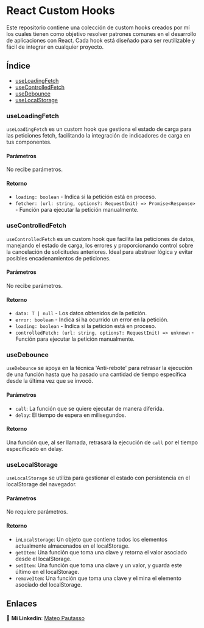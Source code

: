 # React Custom Hooks

Este repositorio contiene una colección de custom hooks creados por mí los cuales tienen como objetivo resolver patrones comunes en el desarrollo de aplicaciones con React. Cada hook está diseñado para ser reutilizable y fácil de integrar en cualquier proyecto.

## Índice

- [useLoadingFetch](#useLoadingFetch)
- [useControlledFetch](#useControlledFetch)
- [useDebounce](#usedebounce)
- [useLocalStorage](#uselocalstorage)

### useLoadingFetch

`useLoadingFetch` es un custom hook que gestiona el estado de carga para las peticiones fetch, facilitando la integración de indicadores de carga en tus componentes.

#### Parámetros

No recibe parámetros.

#### Retorno

- `loading: boolean` - Indica si la petición está en proceso.
- `fetcher: (url: string, options?: RequestInit) => Promise<Response>` - Función para ejecutar la petición manualmente.

### useControlledFetch

`useControlledFetch` es un custom hook que facilita las peticiones de datos, manejando el estado de carga, los errores y proporcionando control sobre la cancelación de solicitudes anteriores. Ideal para abstraer lógica y evitar posibles encadenamientos de peticiones.

#### Parámetros

No recibe parámetros.

#### Retorno

- `data: T | null` - Los datos obtenidos de la petición.
- `error: boolean` - Indica si ha ocurrido un error en la petición.
- `loading: boolean` - Indica si la petición está en proceso.
- `controlledFetch: (url: string, options?: RequestInit) => unknown` - Función para ejecutar la petición manualmente.

### useDebounce

`useDebounce` se apoya en la técnica 'Anti-rebote' para retrasar la ejecución de una función hasta que ha pasado una cantidad de tiempo específica desde la última vez que se invocó.

#### Parámetros

- `call`: La función que se quiere ejecutar de manera diferida.
- `delay`: El tiempo de espera en milisegundos.

#### Retorno

Una función que, al ser llamada, retrasará la ejecución de `call` por el tiempo especificado en delay.

### useLocalStorage

`useLocalStorage` se utiliza para gestionar el estado con persistencia en el localStorage del navegador.

#### Parámetros

No requiere parámetros.

#### Retorno

- `inLocalStorage`: Un objeto que contiene todos los elementos actualmente almacenados en el localStorage.
- `getItem`: Una función que toma una clave y retorna el valor asociado desde el localStorage.
- `setItem`: Una función que toma una clave y un valor, y guarda este último en el localStorage.
- `removeItem`: Una función que toma una clave y elimina el elemento asociado del localStorage.

## Enlaces

🔗 **Mi Linkedin**: [Mateo Pautasso](https://www.linkedin.com/in/mateo-pautasso-25b022247/)
